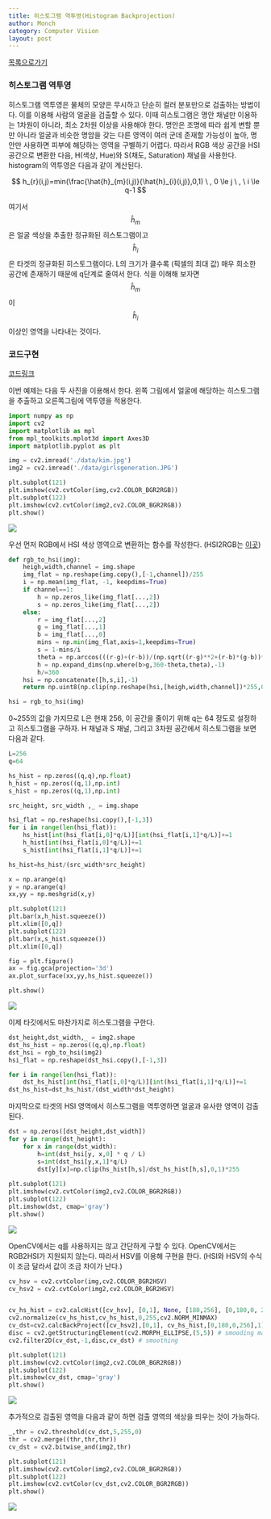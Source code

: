 ```yaml
---
title: 히스토그램 역투영(Histogram Backprojection)
author: Monch
category: Computer Vision
layout: post
---
```


[목록으로가기](https://songminkee.github.io/cv/2030/05/03/list.html)

<h3>히스토그램 역투영</h3>

히스토그램 역투영은 물체의 모양은 무시하고 단순히 컬러 분포만으로 검출하는 방법이다.
이를 이용해 사람의 얼굴을 검출할 수 있다.
이때 히스토그램은 명안 채널만 이용하는 1차원이 아니라, 최소 2차원 이상을 사용해야 한다. 명안은 조명에 따라 쉽게 변할 뿐만 아니라 얼굴과 비슷한 명암을 갖는 다른 영역이 여러 군데 존재할 가능성이 높아, 명안만 사용하면 피부에 해당하는 영역을 구별하기 어렵다. 따라서 RGB 색상 공간을 HSI 공간으로 변환한 다음, H(색상, Hue)와 S(채도, Saturation) 채널을 사용한다.
histogram의 역투영은 다음과 같이 계산된다.


$$
h_{r}(i,j)=min(\frac{\hat{h}_{m}(i,j)}{\hat{h}_{i}(i,j)},0,1) \ , 0 \le j \ , \ i \le q-1
$$


여기서 $$\hat{h}_{m}$$은 얼굴 색상을 추출한 정규화된 히스토그램이고 $$\hat{h}_{i}$$은 타겟의 정규화된 히스토그램이다. L의 크기가 클수록 (픽셀의 최대 값) 매우 희소한 공간에 존재하기 때문에 q단계로 줄여서 한다. 
식을 이해해 보자면 $$\hat{h}_{m}$$이 $$\hat{h}_{i}$$ 이상인 영역을 나타내는 것이다.



<h3>코드구현</h3>

[코드링크](https://github.com/Songminkee/computer_vision/blob/master/histogram_backprojection.ipynb)

이번 예제는 다음 두 사진을 이용해서 한다. 왼쪽 그림에서 얼굴에 해당하는 히스토그램을 추출하고 오른쪽그림에 역투영을 적용한다.

```python
import numpy as np
import cv2
import matplotlib as mpl
from mpl_toolkits.mplot3d import Axes3D
import matplotlib.pyplot as plt

img = cv2.imread('./data/kim.jpg')
img2 = cv2.imread('./data/girlsgeneration.JPG')

plt.subplot(121)
plt.imshow(cv2.cvtColor(img,cv2.COLOR_BGR2RGB))
plt.subplot(122)
plt.imshow(cv2.cvtColor(img2,cv2.COLOR_BGR2RGB))
plt.show()
```

<img src="{{'assets/picture/histogram_backproj_ex1.jpg' | relative_url}}">

우선 먼저 RGB에서 HSI 색상 영역으로 변환하는 함수를 작성한다. (HSI2RGB는 [이곳](https://github.com/Songminkee/computer_vision/blob/master/histogram_backprojection.py))

```python
def rgb_to_hsi(img):
    heigh,width,channel = img.shape
    img_flat = np.reshape(img.copy(),[-1,channel])/255
    i = np.mean(img_flat, -1, keepdims=True)
    if channel==1:
        h = np.zeros_like(img_flat[...,2])
        s = np.zeros_like(img_flat[...,2])
    else:
        r = img_flat[...,2]
        g = img_flat[...,1]
        b = img_flat[...,0]
        mins = np.min(img_flat,axis=1,keepdims=True)
        s = 1-mins/i
        theta = np.arccos(((r-g)+(r-b))/(np.sqrt((r-g)**2+(r-b)*(g-b))*2))* 180 / np.pi
        h = np.expand_dims(np.where(b>g,360-theta,theta),-1)
        h/=360
    hsi = np.concatenate([h,s,i],-1)
    return np.uint8(np.clip(np.reshape(hsi,[heigh,width,channel])*255,0,255))

hsi = rgb_to_hsi(img)
```

0~255의 값을 가지므로 L은 현재 256, 이 공간을 줄이기 위해 q는 64 정도로 설정하고 히스토그램을 구하자. H 채널과 S 채널, 그리고 3차원 공간에서 히스토그램을 보면 다음과 같다.

```python
L=256
q=64

hs_hist = np.zeros((q,q),np.float)
h_hist = np.zeros((q,1),np.int)
s_hist = np.zeros((q,1),np.int)

src_height, src_width ,_ = img.shape

hsi_flat = np.reshape(hsi.copy(),[-1,3])
for i in range(len(hsi_flat)):
    hs_hist[int(hsi_flat[i,0]*q/L)][int(hsi_flat[i,1]*q/L)]+=1
    h_hist[int(hsi_flat[i,0]*q/L)]+=1
    s_hist[int(hsi_flat[i,1]*q/L)]+=1

hs_hist=hs_hist/(src_width*src_height)

x = np.arange(q)
y = np.arange(q)
xx,yy = np.meshgrid(x,y)

plt.subplot(121)
plt.bar(x,h_hist.squeeze())
plt.xlim([0,q])
plt.subplot(122)
plt.bar(x,s_hist.squeeze())
plt.xlim([0,q])

fig = plt.figure()
ax = fig.gca(projection='3d')
ax.plot_surface(xx,yy,hs_hist.squeeze())

plt.show()
```

<img src="{{'assets/picture/histogram_backproj_ex2.jpg' | relative_url}}">

이제 타깃에서도 마찬가지로 히스토그램을 구한다.

```python
dst_height,dst_width,_ = img2.shape
dst_hs_hist = np.zeros((q,q),np.float)
dst_hsi = rgb_to_hsi(img2)
hsi_flat = np.reshape(dst_hsi.copy(),[-1,3])

for i in range(len(hsi_flat)):
    dst_hs_hist[int(hsi_flat[i,0]*q/L)][int(hsi_flat[i,1]*q/L)]+=1
dst_hs_hist=dst_hs_hist/(dst_width*dst_height)
```

마지막으로 타겟의 HSI 영역에서 히스토그램을 역투영하면 얼굴과 유사한 영역이 검출된다.

```python
dst = np.zeros([dst_height,dst_width])
for y in range(dst_height):
    for x in range(dst_width):
        h=int(dst_hsi[y, x,0] * q / L)
        s=int(dst_hsi[y,x,1]*q/L)
        dst[y][x]=np.clip(hs_hist[h,s]/dst_hs_hist[h,s],0,1)*255
        
plt.subplot(121)
plt.imshow(cv2.cvtColor(img2,cv2.COLOR_BGR2RGB))
plt.subplot(122)
plt.imshow(dst, cmap='gray')
plt.show()
```

<img src="{{'assets/picture/histogram_backproj_ex3.jpg' | relative_url}}">







OpenCV에서는 q를 사용하지는 않고 간단하게 구할 수 있다.
OpenCV에서는 RGB2HSI가 지원되지 않는다. 따라서 HSV를 이용해 구현을 한다. (HSI와 HSV의 수식이 조금 달라서 값이 조금 차이가 난다.)

```python
cv_hsv = cv2.cvtColor(img,cv2.COLOR_BGR2HSV)
cv_hsv2 = cv2.cvtColor(img2,cv2.COLOR_BGR2HSV)


cv_hs_hist = cv2.calcHist([cv_hsv], [0,1], None, [180,256], [0,180,0, 256])
cv2.normalize(cv_hs_hist,cv_hs_hist,0,255,cv2.NORM_MINMAX)
cv_dst=cv2.calcBackProject([cv_hsv2],[0,1], cv_hs_hist,[0,180,0,256],1) # 역투영함수
disc = cv2.getStructuringElement(cv2.MORPH_ELLIPSE,(5,5)) # smooding mask
cv2.filter2D(cv_dst,-1,disc,cv_dst) # smoothing

plt.subplot(121)
plt.imshow(cv2.cvtColor(img2,cv2.COLOR_BGR2RGB))
plt.subplot(122)
plt.imshow(cv_dst, cmap='gray')
plt.show()
```

<img src="{{'assets/picture/histogram_backproj_ex4.jpg' | relative_url}}">

추가적으로 검출된 영역을 다음과 같이 하면 검출 영역의 색상을 띄우는 것이 가능하다.

```python
_,thr = cv2.threshold(cv_dst,5,255,0)
thr = cv2.merge((thr,thr,thr))
cv_dst = cv2.bitwise_and(img2,thr)

plt.subplot(121)
plt.imshow(cv2.cvtColor(img2,cv2.COLOR_BGR2RGB))
plt.subplot(122)
plt.imshow(cv2.cvtColor(cv_dst,cv2.COLOR_BGR2RGB))
plt.show()
```

<img src="{{'assets/picture/histogram_backproj_ex5.jpg' | relative_url}}">